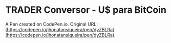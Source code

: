 # TRADER Conversor -  U$ para BitCoin

A Pen created on CodePen.io. Original URL: [https://codepen.io/jhonatansiqueira/pen/dyZBLRa](https://codepen.io/jhonatansiqueira/pen/dyZBLRa).


